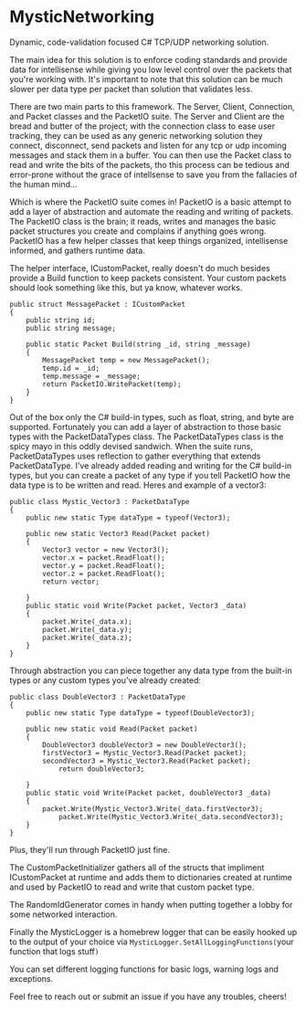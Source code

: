 # MysticNetworking
Dynamic, code-validation focused C# TCP/UDP networking solution.

The main idea for this solution is to enforce coding standards and provide data for intellisense while giving you low level control over the packets that you're working with. It's important to note that this solution can be much slower per data type per packet than solution that validates less.

There are two main parts to this framework. The Server, Client, Connection, and Packet classes and the PacketIO suite.
The Server and Client are the bread and butter of the project; with the connection class to ease user tracking, they can be used as any generic networking solution they connect, disconnect, send packets and listen for any tcp or udp incoming messages and stack them in a buffer. You can then use the Packet class to read and write the bits of the packets, tho this process can be tedious and error-prone without the grace of intellsense to save you from the fallacies of the human mind...

Which is where the PacketIO suite comes in! PacketIO is a basic attempt to add a layer of abstraction and automate the reading and writing of packets. The PacketIO class is the brain; it reads, writes and manages the basic packet structures you create and complains if anything goes wrong. PacketIO has a few helper classes that keep things organized, intellisense informed, and gathers runtime data.

The helper interface, ICustomPacket, really doesn't do much besides provide a Build function to keep packets consistent. Your custom packets should look something like this, but ya know, whatever works.

```
public struct MessagePacket : ICustomPacket
{
	public string id;
	public string message;

	public static Packet Build(string _id, string _message)
	{
		MessagePacket temp = new MessagePacket();
		temp.id = _id;
		temp.message = _message;
		return PacketIO.WritePacket(temp);
	}
}
```

Out of the box only the C# build-in types, such as float, string, and byte are supported. Fortunately you can add a layer of abstraction to those basic types with the PacketDataTypes class. The PacketDataTypes class is the spicy mayo in this oddly devised sandwich. When the suite runs, PacketDataTypes uses reflection to gather everything that extends PacketDataType. I've already added reading and writing for the C# build-in types, but you can create a packet of any type if you tell PacketIO how the data type is to be written and read. Heres and example of a vector3:

```
public class Mystic_Vector3 : PacketDataType
{
	public new static Type dataType = typeof(Vector3);

	public new static Vector3 Read(Packet packet)
	{
		Vector3 vector = new Vector3();
		vector.x = packet.ReadFloat();
		vector.y = packet.ReadFloat();
		vector.z = packet.ReadFloat();
   	 	return vector;
		
	}
	public static void Write(Packet packet, Vector3 _data)
	{
		packet.Write(_data.x);
		packet.Write(_data.y);
		packet.Write(_data.z);
	}
}
```

Through abstraction you can piece together any data type from the built-in types or any custom types you've already created:

```
public class DoubleVector3 : PacketDataType
{
	public new static Type dataType = typeof(DoubleVector3);

	public new static void Read(Packet packet)
	{
		DoubleVector3 doubleVector3 = new DoubleVector3();
		firstVector3 = Mystic_Vector3.Read(Packet packet);
		secondVector3 = Mystic_Vector3.Read(Packet packet);
    		return doubleVector3;
		
	}
	public static void Write(Packet packet, doubleVector3 _data)
	{
		packet.Write(Mystic_Vector3.Write(_data.firstVector3);
    		packet.Write(Mystic_Vector3.Write(_data.secondVector3);
	}
}
```

Plus, they'll run through PacketIO just fine.

The CustomPacketInitializer gathers all of the structs that impliment ICustomPacket at runtime and adds them to dictionaries created at runtime and used by PacketIO to read and write that custom packet type.

The RandomIdGenerator comes in handy when putting together a lobby for some networked interaction.

Finally the MysticLogger is a homebrew logger that can be easily hooked up to the output of your choice via `MysticLogger.SetAllLoggingFunctions(`your function that logs stuff`)`

You can set different logging functions for basic logs, warning logs and exceptions.

Feel free to reach out or submit an issue if you have any troubles, cheers!
